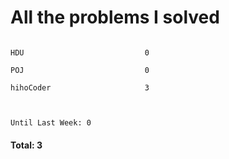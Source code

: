 # All the problems I solved

```Codeforces                    0

HDU                           0

POJ                           0

hihoCoder                     3



Until Last Week: 0
```
#### Total: 3
